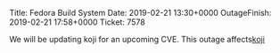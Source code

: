 Title: Fedora Build System
Date: 2019-02-21 13:30+0000
OutageFinish: 2019-02-21 17:58+0000
Ticket: 7578

We will be updating koji for an upcoming CVE. This outage affects[koji](https://koji.fedoraproject.org/koji)